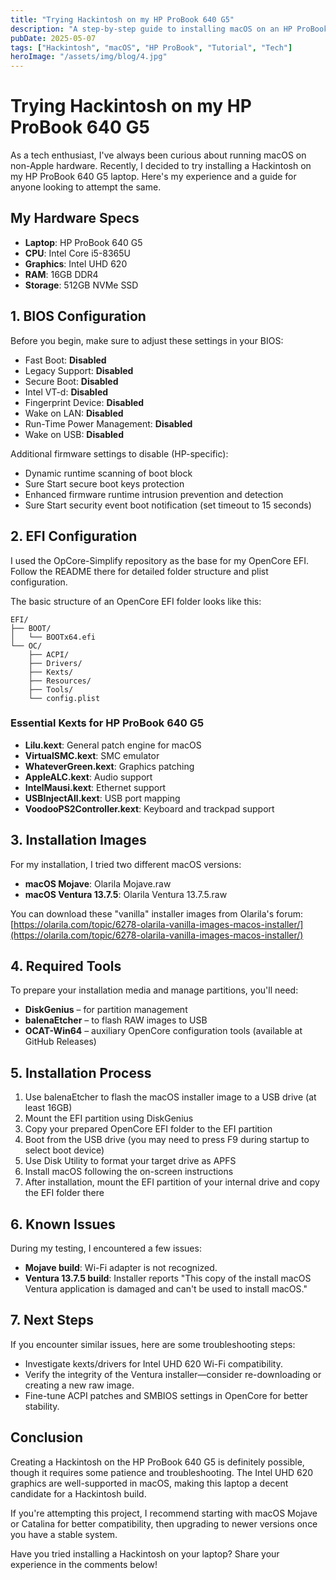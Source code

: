```yaml
---
title: "Trying Hackintosh on my HP ProBook 640 G5"
description: "A step-by-step guide to installing macOS on an HP ProBook 640 G5 with Intel Core i5-8365U and UHD 620 graphics, including BIOS configuration, EFI setup, and troubleshooting tips."
pubDate: 2025-05-07
tags: ["Hackintosh", "macOS", "HP ProBook", "Tutorial", "Tech"]
heroImage: "/assets/img/blog/4.jpg"
---
```


# Trying Hackintosh on my HP ProBook 640 G5

As a tech enthusiast, I've always been curious about running macOS on non-Apple hardware. Recently, I decided to try installing a Hackintosh on my HP ProBook 640 G5 laptop. Here's my experience and a guide for anyone looking to attempt the same.

## My Hardware Specs

- **Laptop**: HP ProBook 640 G5
- **CPU**: Intel Core i5-8365U
- **Graphics**: Intel UHD 620
- **RAM**: 16GB DDR4
- **Storage**: 512GB NVMe SSD

## 1. BIOS Configuration

Before you begin, make sure to adjust these settings in your BIOS:

- Fast Boot: **Disabled**
- Legacy Support: **Disabled**
- Secure Boot: **Disabled**
- Intel VT-d: **Disabled**
- Fingerprint Device: **Disabled**
- Wake on LAN: **Disabled**
- Run-Time Power Management: **Disabled**
- Wake on USB: **Disabled**

Additional firmware settings to disable (HP-specific):

- Dynamic runtime scanning of boot block
- Sure Start secure boot keys protection
- Enhanced firmware runtime intrusion prevention and detection
- Sure Start security event boot notification (set timeout to 15 seconds)

## 2. EFI Configuration

I used the OpCore-Simplify repository as the base for my OpenCore EFI. Follow the README there for detailed folder structure and plist configuration.

The basic structure of an OpenCore EFI folder looks like this:

```
EFI/
├── BOOT/
│   └── BOOTx64.efi
└── OC/
    ├── ACPI/
    ├── Drivers/
    ├── Kexts/
    ├── Resources/
    ├── Tools/
    └── config.plist
```

### Essential Kexts for HP ProBook 640 G5

- **Lilu.kext**: General patch engine for macOS
- **VirtualSMC.kext**: SMC emulator
- **WhateverGreen.kext**: Graphics patching
- **AppleALC.kext**: Audio support
- **IntelMausi.kext**: Ethernet support
- **USBInjectAll.kext**: USB port mapping
- **VoodooPS2Controller.kext**: Keyboard and trackpad support

## 3. Installation Images

For my installation, I tried two different macOS versions:

- **macOS Mojave**: Olarila Mojave.raw
- **macOS Ventura 13.7.5**: Olarila Ventura 13.7.5.raw

You can download these "vanilla" installer images from Olarila's forum:
[https://olarila.com/topic/6278-olarila-vanilla-images-macos-installer/](https://olarila.com/topic/6278-olarila-vanilla-images-macos-installer/)

## 4. Required Tools

To prepare your installation media and manage partitions, you'll need:

- **DiskGenius** – for partition management
- **balenaEtcher** – to flash RAW images to USB
- **OCAT-Win64** – auxiliary OpenCore configuration tools (available at GitHub Releases)

## 5. Installation Process

1. Use balenaEtcher to flash the macOS installer image to a USB drive (at least 16GB)
2. Mount the EFI partition using DiskGenius
3. Copy your prepared OpenCore EFI folder to the EFI partition
4. Boot from the USB drive (you may need to press F9 during startup to select boot device)
5. Use Disk Utility to format your target drive as APFS
6. Install macOS following the on-screen instructions
7. After installation, mount the EFI partition of your internal drive and copy the EFI folder there

## 6. Known Issues

During my testing, I encountered a few issues:

- **Mojave build**: Wi-Fi adapter is not recognized.
- **Ventura 13.7.5 build**: Installer reports "This copy of the install macOS Ventura application is damaged and can't be used to install macOS."

## 7. Next Steps

If you encounter similar issues, here are some troubleshooting steps:

- Investigate kexts/drivers for Intel UHD 620 Wi-Fi compatibility.
- Verify the integrity of the Ventura installer—consider re-downloading or creating a new raw image.
- Fine-tune ACPI patches and SMBIOS settings in OpenCore for better stability.

## Conclusion

Creating a Hackintosh on the HP ProBook 640 G5 is definitely possible, though it requires some patience and troubleshooting. The Intel UHD 620 graphics are well-supported in macOS, making this laptop a decent candidate for a Hackintosh build.

If you're attempting this project, I recommend starting with macOS Mojave or Catalina for better compatibility, then upgrading to newer versions once you have a stable system.

Have you tried installing a Hackintosh on your laptop? Share your experience in the comments below!
